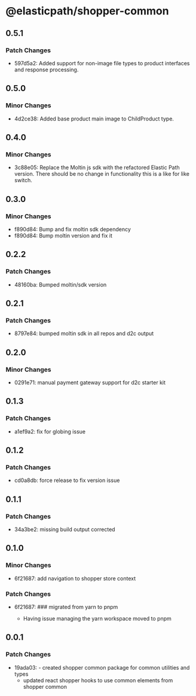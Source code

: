 # @elasticpath/shopper-common

## 0.5.1

### Patch Changes

- 597d5a2: Added support for non-image file types to product interfaces and response processing.

## 0.5.0

### Minor Changes

- 4d2ce38: Added base product main image to ChildProduct type.

## 0.4.0

### Minor Changes

- 3c88e05: Replace the Moltin js sdk with the refactored Elastic Path version. There should be no change in functionality this is a like for like switch.

## 0.3.0

### Minor Changes

- f890d84: Bump and fix moltin sdk dependency
- f890d84: Bump moltin version and fix it

## 0.2.2

### Patch Changes

- 48160ba: Bumped moltin/sdk version

## 0.2.1

### Patch Changes

- 8797e84: bumped moltin sdk in all repos and d2c output

## 0.2.0

### Minor Changes

- 0291e71: manual payment gateway support for d2c starter kit

## 0.1.3

### Patch Changes

- a1ef9a2: fix for globing issue

## 0.1.2

### Patch Changes

- cd0a8db: force release to fix version issue

## 0.1.1

### Patch Changes

- 34a3be2: missing build output corrected

## 0.1.0

### Minor Changes

- 6f21687: add navigation to shopper store context

### Patch Changes

- 6f21687: ### migrated from yarn to pnpm

  - Having issue managing the yarn workspace moved to pnpm

## 0.0.1

### Patch Changes

- 19ada03: - created shopper common package for common utilities and types
  - updated react shopper hooks to use common elements from shopper common
